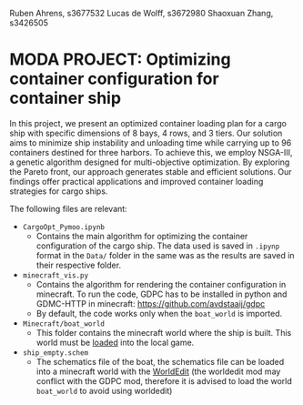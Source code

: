 Ruben Ahrens, s3677532
Lucas de Wolff, s3672980
Shaoxuan Zhang, s3426505

# MODA PROJECT: Optimizing container configuration for container ship
In this project, we present an optimized container loading plan for a cargo ship with specific dimensions of 8 bays, 4 rows, and 3 tiers. Our solution aims to minimize ship instability and unloading time while carrying up to 96 containers destined for three harbors. To achieve this, we employ NSGA-III, a genetic algorithm designed for multi-objective optimization. By exploring the Pareto front, our approach generates stable and efficient solutions. Our findings offer practical applications and improved container loading strategies for cargo ships.

The following files are relevant:
- `CargoOpt_Pymoo.ipynb`
  - Contains the main algorithm for optimizing the container configuration of the cargo ship. The data used is saved in `.ipynp` format in the `Data/` folder in the same was as the results are saved in their respective folder.
- `minecraft_vis.py`
  - Contains the algorithm for rendering the container configuration in minecraft. To run the code, GDPC has to be installed in python and GDMC-HTTP in minecraft: https://github.com/avdstaaij/gdpc
  - By default, the code works only when the `boat_world` is imported.
- `Minecraft/boat_world`
  - This folder contains the minecraft world where the ship is built. This world must be [loaded](https://help.minecraft.net/hc/en-us/articles/360053272471-Sideloading-Worlds-into-Minecraft-Java-Edition) into the local game.
- `ship_empty.schem`
  - The schematics file of the boat, the schematics file can be loaded into a minecraft world with the [WorldEdit](https://en.wikipedia.org/wiki/WorldEdit) (the worldedit mod may conflict with the GDPC mod, therefore it is advised to load the world `boat_world` to avoid using worldedit)